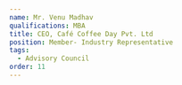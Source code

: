 ```yaml
---
name: Mr. Venu Madhav
qualifications: MBA
title: CEO, Café Coffee Day Pvt. Ltd
position: Member- Industry Representative
tags:
  - Advisory Council
order: 11
---
```

